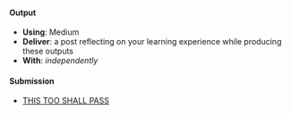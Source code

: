 #### Output
- **Using**: Medium
- **Deliver**: a post reflecting on your learning experience while producing these outputs
- **With**: *independently*

#### Submission
- [THIS TOO SHALL PASS](https://medium.com/@adedotun.taiwo.a/this-too-shall-pass-739462b80e30)
